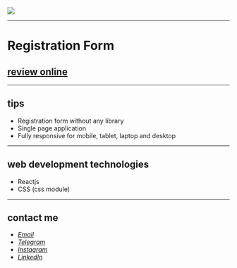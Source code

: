 <div>
  <img src="https://user-images.githubusercontent.com/122552232/212383603-95226d56-ecde-4276-b962-bf5dd2b48ea1.jpg">
</div>

---
# Registration Form
## [review online](https://javadbahrami-registration-form.netlify.app/)
---
## tips
* Registration form without any library
* Single page application
* Fully responsive for mobile, tablet, laptop and desktop
---
## web development technologies
* Reactjs
* CSS (css module)
---
## contact me
* *[Email](mailto:javadev14bh@gmail.com)*
* *[Telegram](https://t.me/jav4d/)*
* *[Instagram](https://instagram.com/javaadbahrami/)*
* *[LinkedIn](https://www.linkedin.com/in/javad-bahrami-79b349259/)*
